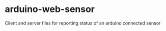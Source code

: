 arduino-web-sensor
==================

Client and server files for reporting status of an arduino connected sensor